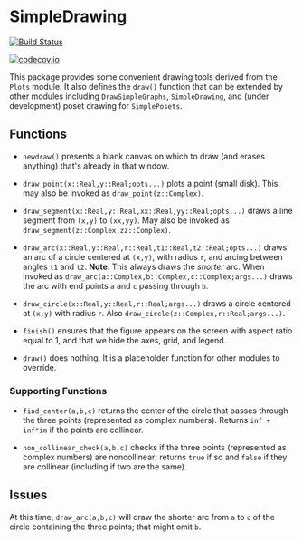 # SimpleDrawing


[![Build Status](https://travis-ci.org/scheinerman/SimpleDrawing.jl.svg?branch=master)](https://travis-ci.org/scheinerman/SimpleDrawing.jl)


[![codecov.io](http://codecov.io/github/scheinerman/SimpleDrawing.jl/coverage.svg?branch=master)](http://codecov.io/github/scheinerman/SimpleDrawing.jl?branch=master)



This package provides some convenient drawing tools derived from the
`Plots` module. It also defines the `draw()` function that can be extended
by other modules including `DrawSimpleGraphs`, `SimpleDrawing`, and
(under development) poset drawing for `SimplePosets`.

## Functions

+ `newdraw()` presents a blank canvas on which to draw (and erases anything)
that's already in that window.

+ `draw_point(x::Real,y::Real;opts...)` plots a point (small disk). This
may also be invoked as `draw_point(z::Complex)`.
+ `draw_segment(x::Real,y::Real,xx::Real,yy::Real;opts...)` draws a
line segment from `(x,y)` to `(xx,yy)`. May also be invoked as
`draw_segment(z::Complex,zz::Complex)`.
+ `draw_arc(x::Real,y::Real,r::Real,t1::Real,t2::Real;opts...)` draws an
arc of a circle centered at `(x,y)`, with radius `r`, and arcing between
angles `t1` and `t2`. **Note**: This always draws the *shorter* arc.
When invoked as `draw_arc(a::Complex,b::Complex,c::Complex;args...)` draws
the arc with end points `a` and `c` passing through `b`.
+ `draw_circle(x::Real,y::Real,r::Real;args...)` draws a circle centered
at `(x,y)` with radius `r`. Also `draw_circle(z::Complex,r::Real;args...)`.

+ `finish()` ensures that the figure appears on the screen with
aspect ratio equal to 1, and that
we hide the axes, grid, and legend.


+ `draw()` does nothing. It is a placeholder function for other modules to
override.

### Supporting Functions

+ `find_center(a,b,c)` returns the center of the circle that passes through
the three points (represented as complex numbers). Returns
`inf + inf*im` if the points are collinear.

+ `non_collinear_check(a,b,c)` checks if the three points (represented as
  complex numbers) are noncollinear; returns `true` if so and `false` if they
  are collinear (including if two are the same).

## Issues

At this time, `draw_arc(a,b,c)` will draw the shorter arc from `a` to `c`
of the circle containing the three points; that might omit `b`.

